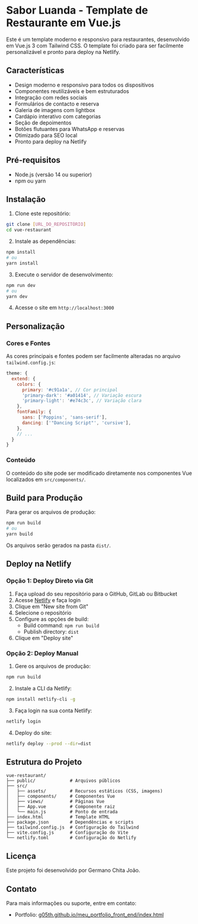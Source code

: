 # Sabor Luanda - Template de Restaurante em Vue.js

Este é um template moderno e responsivo para restaurantes, desenvolvido em Vue.js 3 com Tailwind CSS. O template foi criado para ser facilmente personalizável e pronto para deploy na Netlify.

## Características

- Design moderno e responsivo para todos os dispositivos
- Componentes reutilizáveis e bem estruturados
- Integração com redes sociais
- Formulários de contacto e reserva
- Galeria de imagens com lightbox
- Cardápio interativo com categorias
- Seção de depoimentos
- Botões flutuantes para WhatsApp e reservas
- Otimizado para SEO local
- Pronto para deploy na Netlify

## Pré-requisitos

- Node.js (versão 14 ou superior)
- npm ou yarn

## Instalação

1. Clone este repositório:
```bash
git clone [URL_DO_REPOSITÓRIO]
cd vue-restaurant
```

2. Instale as dependências:
```bash
npm install
# ou
yarn install
```

3. Execute o servidor de desenvolvimento:
```bash
npm run dev
# ou
yarn dev
```

4. Acesse o site em `http://localhost:3000`

## Personalização

### Cores e Fontes

As cores principais e fontes podem ser facilmente alteradas no arquivo `tailwind.config.js`:

```js
theme: {
  extend: {
    colors: {
      primary: '#c91a1a', // Cor principal
      'primary-dark': '#a01414', // Variação escura
      'primary-light': '#e74c3c', // Variação clara
    },
    fontFamily: {
      sans: ['Poppins', 'sans-serif'],
      dancing: ['"Dancing Script"', 'cursive'],
    },
    // ...
  }
}
```

### Conteúdo

O conteúdo do site pode ser modificado diretamente nos componentes Vue localizados em `src/components/`.

## Build para Produção

Para gerar os arquivos de produção:

```bash
npm run build
# ou
yarn build
```

Os arquivos serão gerados na pasta `dist/`.

## Deploy na Netlify

### Opção 1: Deploy Direto via Git

1. Faça upload do seu repositório para o GitHub, GitLab ou Bitbucket
2. Acesse [Netlify](https://www.netlify.com/) e faça login
3. Clique em "New site from Git"
4. Selecione o repositório
5. Configure as opções de build:
   - Build command: `npm run build`
   - Publish directory: `dist`
6. Clique em "Deploy site"

### Opção 2: Deploy Manual

1. Gere os arquivos de produção:
```bash
npm run build
```

2. Instale a CLI da Netlify:
```bash
npm install netlify-cli -g
```

3. Faça login na sua conta Netlify:
```bash
netlify login
```

4. Deploy do site:
```bash
netlify deploy --prod --dir=dist
```

## Estrutura do Projeto

```
vue-restaurant/
├── public/             # Arquivos públicos
├── src/
│   ├── assets/         # Recursos estáticos (CSS, imagens)
│   ├── components/     # Componentes Vue
│   ├── views/          # Páginas Vue
│   ├── App.vue         # Componente raiz
│   └── main.js         # Ponto de entrada
├── index.html          # Template HTML
├── package.json        # Dependências e scripts
├── tailwind.config.js  # Configuração do Tailwind
├── vite.config.js      # Configuração do Vite
└── netlify.toml        # Configuração do Netlify
```

## Licença

Este projeto foi desenvolvido por Germano Chita João.

## Contato

Para mais informações ou suporte, entre em contato:
- Portfolio: [g05th.github.io/meu_portfolio_front_end/index.html](https://g05th.github.io/meu_portfolio_front_end/index.html)
